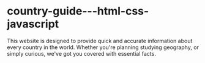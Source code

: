 # country-guide---html-css-javascript
This website is designed to provide quick and accurate information about every country in the world. Whether you're planning studying geography, or simply curious, we've got you covered with essential facts.
